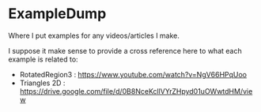 # ExampleDump
Where I put examples for any videos/articles I make.

I suppose it make sense to provide a cross reference here to what each example is related to:

- RotatedRegion3 : https://www.youtube.com/watch?v=NgV66HPqUoo
- Triangles 2D : https://drive.google.com/file/d/0B8NceKcllVYrZHpyd01uOWwtdHM/view 
